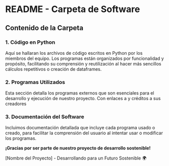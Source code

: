 # README - Carpeta de Software

## Contenido de la Carpeta

### 1. Código en Python
Aquí se hallaran los archivos de código escritos en Python por los miembros del equipo. Los programas están organizados por funcionalidad y propósito, facilitando su comprensión y reutilización al hacer más sencillos cálculos repetitivos o creación de dataframes.

### 2. Programas Utilizados
Esta sección detalla los programas externos que son esenciales para el desarrollo y ejecución de nuestro proyecto. Con enlaces a y créditos a sus creadores


### 3. Documentación del Software
Incluimos documentación detallada que incluye cada programa usado o creado, para facilitar la comprensión del usuario al intentar usar o modificar los programas.


**¡Gracias por ser parte de nuestro proyecto de desarrollo sostenible!**

[Nombre del Proyecto] - Desarrollando para un Futuro Sostenible 🌍

